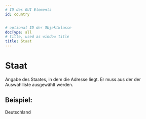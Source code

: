```yaml
---
# ID des GUI Elements
id: country


# optional ID der Objektklasse
docType: all
# title, used as window title
title: Staat
---
```


# Staat

Angabe des Staates, in dem die Adresse liegt. Er muss aus der der Auswahlliste ausgewählt werden.

## Beispiel:

Deutschland
